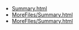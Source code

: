 * [Summary.html](Summary.html)
* [MoreFiles/Summary.html](MoreFiles/Summary.html)
* [MoreFIles/Summary.html](MoreFIles/Summary.html)